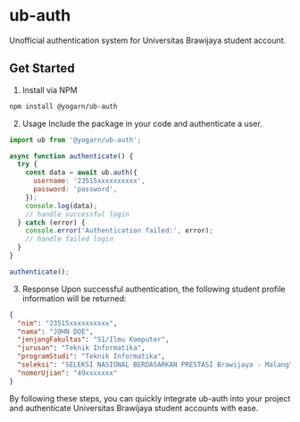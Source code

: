 # ub-auth
Unofficial authentication system for Universitas Brawijaya student account.
## Get Started
1. Install via NPM
```sh
npm install @yogarn/ub-auth
```
2. Usage
Include the package in your code and authenticate a user.
```js
import ub from '@yogarn/ub-auth';

async function authenticate() {
  try {
    const data = await ub.auth({
      username: '23515xxxxxxxxxx',
      password: 'password',
    });
    console.log(data);
    // handle successful login
  } catch (error) {
    console.error('Authentication failed:', error);
    // handle failed login
  }
}

authenticate();
```
3. Response
Upon successful authentication, the following student profile information will be returned:
```json
{
  "nim": "23515xxxxxxxxxx",
  "nama": "JOHN DOE",
  "jenjangFakultas": "S1/Ilmu Komputer",
  "jurusan": "Teknik Informatika",
  "programStudi": "Teknik Informatika",
  "seleksi": "SELEKSI NASIONAL BERDASARKAN PRESTASI Brawijaya - Malang",
  "nomorUjian": "49xxxxxxx"
}
```
By following these steps, you can quickly integrate ub-auth into your project and authenticate Universitas Brawijaya student accounts with ease.
